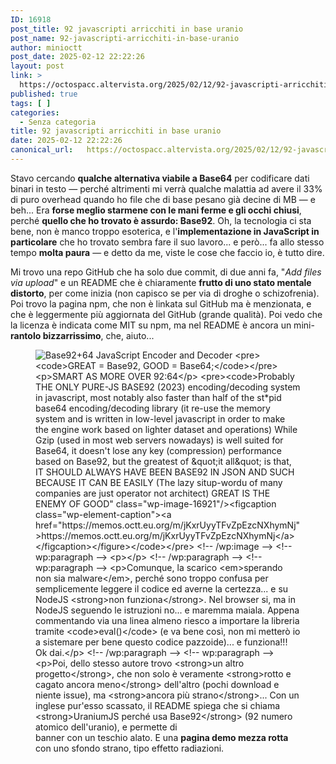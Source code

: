 ```yaml
---
ID: 16918
post_title: 92 javascripti arricchiti in base uranio
post_name: 92-javascripti-arricchiti-in-base-uranio
author: minioctt
post_date: 2025-02-12 22:22:26
layout: post
link: >
  https://octospacc.altervista.org/2025/02/12/92-javascripti-arricchiti-in-base-uranio/
published: true
tags: [ ]
categories:
  - Senza categoria
title: 92 javascripti arricchiti in base uranio
date: 2025-02-12 22:22:26
canonical_url:   https://octospacc.altervista.org/2025/02/12/92-javascripti-arricchiti-in-base-uranio/
---
```

<!-- wp:paragraph -->
<p>Stavo cercando <strong>qualche alternativa viabile a Base64</strong> per codificare dati binari in testo — perché altrimenti mi verrà qualche malattia ad avere il 33% di puro overhead quando ho file che di base pesano già decine di MB — e beh... Era <strong>forse meglio starmene con le mani ferme e gli occhi chiusi</strong>, perché <strong>quello che ho trovato è assurdo: Base92</strong>. Oh, la tecnologia ci sta bene, non è manco troppo esoterica, e l'<strong>implementazione in JavaScript in particolare</strong> che ho trovato sembra fare il suo lavoro... e però... fa allo stesso tempo <strong>molta paura</strong> — e detto da me, viste le cose che faccio io, è tutto dire.</p>
<!-- /wp:paragraph -->

<!-- wp:paragraph -->
<p>Mi trovo una repo GitHub che ha solo due commit, di due anni fa, "<em>Add files via upload</em>" e un README che è chiaramente <strong>frutto di uno stato mentale distorto</strong>, per come inizia (non capisco se per via di droghe o schizofrenia). Poi trovo la pagina npm, che non è linkata sul GitHub ma è menzionata, e che è leggermente più aggiornata del GitHub (grande qualità). Poi vedo che la licenza è indicata come MIT su npm, ma nel README è ancora un mini-<strong>rantolo bizzarrissimo</strong>, che, aiuto...</p>
<!-- /wp:paragraph -->

<!-- wp:paragraph -->
<p></p>
<!-- /wp:paragraph -->

<!-- wp:image {"id":16921,"sizeSlug":"large","linkDestination":"none"} -->
<figure class="wp-block-image size-large"><img src="{{site.cdnurl}}/assets/uploads/2025/02/image-43-960x542.png" alt="Base92+64 JavaScript Encoder and Decoder

    GREAT = Base92, GOOD = Base64;

SMART AS MORE OVER 92:64

    Probably THE ONLY PURE-JS BASE92 (2023) encoding/decoding system in javascript, most notably also faster than half of the st*pid base64 encoding/decoding library (it re-use the memory system and is written in low-level javascript in order to make the engine work based on lighter dataset and operations)

    While Gzip (used in most web servers nowadays) is well suited for Base64, it doesn't lose any key (compression) performance based on Base92, but the greatest of &quot;it all&quot; is that, IT SHOULD ALWAYS HAVE BEEN BASE92 IN JSON AND SUCH BECAUSE IT CAN BE EASILY (The lazy situp-wordu of many companies are just operator not architect)

    GREAT IS THE ENEMY OF GOOD" class="wp-image-16921"/><figcaption class="wp-element-caption"><a href="https://memos.octt.eu.org/m/jKxrUyyTFvZpEzcNXhymNj">https://memos.octt.eu.org/m/jKxrUyyTFvZpEzcNXhymNj</a></figcaption></figure>
<!-- /wp:image -->

<!-- wp:paragraph -->
<p></p>
<!-- /wp:paragraph -->

<!-- wp:paragraph -->
<p>Comunque, la scarico <em>sperando non sia malware</em>, perché sono troppo confusa per semplicemente leggere il codice ed averne la certezza... e su NodeJS <strong>non funziona</strong>. Nel browser si, ma in NodeJS seguendo le istruzioni no... e maremma maiala. Appena commentando via una linea almeno riesco a importare la libreria tramite <code>eval()</code> (e va bene così, non mi metterò io a sistemare per bene questo codice pazzoide)... e funziona!!! Ok dai.</p>
<!-- /wp:paragraph -->

<!-- wp:paragraph -->
<p>Poi, dello stesso autore trovo <strong>un altro progetto</strong>, che non solo è veramente <strong>rotto e cagato ancora meno</strong> dell'altro (pochi download e niente issue), ma <strong>ancora più strano</strong>... Con un inglese pur'esso scassato, il README spiega che si chiama <strong>UraniumJS perché usa Base92</strong> (92 numero atomico dell'uranio), e permette di "arricchire" (codificare) dati in quello, e giustamente "esaurirli" (decodificarli) da esso, ma prima comprimendoli con degli algoritmi che non ho mai sentito prima. E c'è un <strong>banner con un teschio alato</strong>. E una <strong>pagina demo mezza rotta</strong> con uno sfondo strano, tipo effetto radiazioni.</p>
<!-- /wp:paragraph -->

<!-- wp:paragraph -->
<p></p>
<!-- /wp:paragraph -->

<!-- wp:image {"id":16920,"sizeSlug":"large","linkDestination":"none"} -->
<figure class="wp-block-image size-large"><img src="{{site.cdnurl}}/assets/uploads/2025/02/image-42-960x497.png" alt="UraniumJS (~41kB) ☢️ - LZ** Compress (-66.7%) ^ B92 Encode (-25% of B64)

LZP3 &amp; LZJBR + BASE92 ✔️ ENRICH or DEPLETE elements such as String, Object, and ArrayBuffer 💀

    ENRICH a text into a simple and compressed BASE92 readable string &amp; DEPLETE it back! Only around 41Kb on modern browser and 31 + 77 kB if you use the version with polyfills to make it compatible with older browser, yet it enables you to save up to 66.67% on any &quot;UTF-8&quot; and &quot;UTF-16le&quot; source text... And to saves once again 25% over Base64 encoding, it fits bracket string and JSON not using &quot; or ' or { or } or $, meanwhile it use spaces when you store it on a web server where Gzip is installed by default for distributing content over http(s), you saves again over more than 15-20% because it is less hard to compress than very ugly texts." class="wp-image-16920"/><figcaption class="wp-element-caption"><a href="https://memos.octt.eu.org/m/EXTTZqT5vAg4nhB84osiKk">https://memos.octt.eu.org/m/EXTTZqT5vAg4nhB84osiKk</a></figcaption></figure>
<!-- /wp:image -->

<!-- wp:paragraph -->
<p></p>
<!-- /wp:paragraph -->

<!-- wp:paragraph -->
<p>Io, non so, non ho parole... questa è <strong>arte oscura in piena regola</strong>, da cui forse dovrei pure personalmente prendere un po' di ispirazione, per i miei progetti. C'è da dire che in questo caso è tutto <strong>mooolto fumo e poco calcolaggio</strong>, visto che il primo merdino è mezzo rotto, e il secondo completamente (almeno, la codifica dei buffer non funziona, il resto non so); però oh, <strong>finché c'è la magia nera il codice francamente passa in secondo piano</strong>.</p>
<!-- /wp:paragraph -->